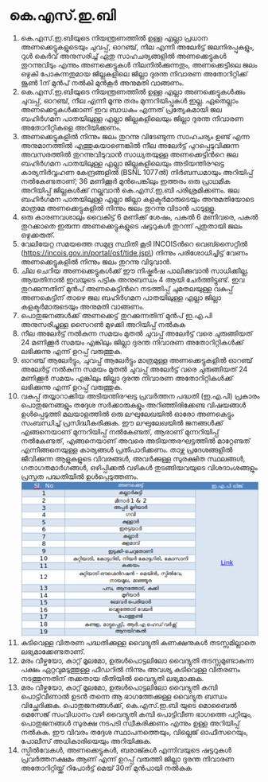 # കെ.എസ്.ഇ.ബി

1.  കെ.എസ്.ഇ.ബിയുടെ നിയന്ത്രണത്തില്‍ ഉള്ള എല്ലാ പ്രധാന അണക്കെട്ടുകളുടെയും ചുവപ്പ്, ഓറഞ്ച്, നീല എന്നീ അലേര്‍ട്ട് ജലനിരപ്പുകളും, റുള്‍ കെര്‍വ് അനുസരിച്ച് ഏതു സാഹചര്യങ്ങളില്‍ അണക്കെട്ടുകള്‍ തുറന്നുവിടും എന്നും അണക്കെട്ടുകള്‍ നിലനില്‍ക്കുന്നതും, അണക്കെട്ടിലെ ജലം ഒഴുകി പോകുന്നതുമായ ജില്ലകളിലെ ജില്ലാ ദുരന്ത നിവാരണ അതോറിറ്റിക്ക് ജൂണ്‍ 1ന് മുന്‍പ് നല്‍കി മുന്‍‌കൂര്‍ അനുമതി വാങ്ങണം.
2.  കെ.എസ്.ഇ.ബിയുടെ നിയന്ത്രണത്തില്‍ ഉള്ള എല്ലാ അണക്കെട്ടുകള്‍ക്കും ചുവപ്പ്, ഓറഞ്ച്, നീല എന്നീ മൂന്നു തരം മുന്നറിയിപ്പുകള്‍ ഇല്ല. ഏതെല്ലാം അണക്കെട്ടുകള്‍ക്കാണ് ഇവ ബാധകം എന്നത് പ്രത്യേകമായി ജല ബഹിര്‍ഗമന പാതയിലുള്ള എല്ലാ ജില്ലകളിലെയും ജില്ലാ ദുരന്ത നിവാരണ അതോറിറ്റികളെ അറിയിക്കണം.
3.  അണക്കെട്ടുകളില്‍ നിന്നും ജലം തുറന്നു വിടേണ്ടുന്ന സാഹചര്യം ഉണ്ട് എന്ന അനുമാനത്തില്‍ എത്തുകയാണെങ്കില്‍ നീല അലേര്‍ട്ട് പുറപ്പെടുവിക്കുന്ന അവസരത്തില്‍ തുറന്നുവിടുവാന്‍ സാധ്യതയുള്ള അണക്കെട്ടിന്‍റെ ജല ബഹിര്‍ഗമന പാതയിലുള്ള എല്ലാ ജില്ലകളിലെയും അടിയന്തിരഘട്ട കാര്യനിര്‍വ്വഹണ കേന്ദ്രങ്ങളില്‍ \(BSNL 1077ല്‍\) നിര്‍ബന്ധമായും അറിയിപ്പ് നല്‍കേണ്ടതാണ്; 36 മണിക്കൂര്‍ മുന്‍പെങ്കിലും ഇത്തരം ഒരു പ്രാഥമിക അറിയിപ്പ് ജില്ലകള്‍ക്ക് നല്കുവാന്‍ കെ.എസ്.ഇ.ബി പരിശ്രമിക്കണം. ജല ബഹിര്‍ഗമന പാതയിലുള്ള എല്ലാ ജില്ലാ കളക്ടര്‍മാരുടെയും അനുമതിയോടെ മാത്രമേ അണക്കെട്ടുകളില്‍ നിന്നും ജലം തുറന്നു വിടാന്‍ പാടുള്ളൂ.
4.  ഒരു കാരണവശാലും വൈകിട്ട് 6 മണിക്ക് ശേഷം, പകല്‍ 6 മണിവരെ, പകല്‍ തുറക്കാതെ ഇരുന്ന അണക്കെട്ടുകളുടെ ഷട്ടറുകള്‍ തുറന്ന് പുതുതായി ജലം ഒഴുക്കരുത്.
5.  വേലിയേറ്റ സമയത്തെ സമുദ്ര സ്ഥിതി കൂടി INCOISന്‍റെ വെബ്സൈറ്റില്‍ \(https://incois.gov.in/portal/osf/tide.jsp\) നിന്നും പരിശോധിച്ചിട്ട് വേണം അണക്കെട്ടുകളില്‍ നിന്നും ജലം തുറന്നു വിടുവാന്‍.
6.  ചില ചെറിയ അണക്കെട്ടുകള്‍ക്ക് ഈ നിഷ്കര്‍ഷ പാലിക്കുവാന്‍ സാധിക്കില്ല. ആയതിനാല്‍ ഇവയുടെ പട്ടിക അനുബന്ധം 4 ആയി ചേര്‍ത്തിട്ടുണ്ട്. ഇവ തുറക്കുന്നതിന് മുന്‍പ് അണകെട്ടിന്‍റെ നടത്തിപ്പ് ചുമതലയുള്ള വകുപ്പ് അണകെട്ടിന് താഴെ ജല ബഹിര്‍ഗമന പാതയിലുള്ള എല്ലാ ജില്ലാ കളക്ടര്‍മാരുടെയും അനുമതി വാങ്ങണം.
7.  പൊതുജനങ്ങള്‍ക്ക് അണക്കെട്ട് തുറക്കുന്നതിന് മുന്‍പ് ഇ.എ.പി അനുസരിച്ചുള്ള സൈറണ്‍ മുഴക്കി അറിയിപ്പ് നല്‍കുക
8.  നീല അലേര്‍ട്ട് നല്‍കുന്ന സമയം മുതല്‍ ചുവപ്പ് അലേര്‍ട്ട് വരെ ചുരുങ്ങിയത് 24 മണിക്കൂര്‍ സമയം എങ്കിലും ജില്ലാ ദുരന്ത നിവാരണ അതോറിറ്റികള്‍ക്ക് ലഭിക്കുന്നു എന്ന് ഉറപ്പ് വരുത്തുക.
9.  ഓറഞ്ച് ആലേര്‍ട്ടും, ചുവപ്പ് ആലേര്‍ട്ടും മാത്രമുള്ള അണക്കെട്ടുകളില്‍ ഓറഞ്ച് അലേര്‍ട്ട് നല്‍കുന്ന സമയം മുതല്‍ ചുവപ്പ് അലേര്‍ട്ട് വരെ ചുരുങ്ങിയത് 24 മണിക്കൂര്‍ സമയം എങ്കിലും ജില്ലാ ദുരന്ത നിവാരണ അതോറിറ്റികള്‍ക്ക് ലഭിക്കുന്നു എന്ന് ഉറപ്പ് വരുത്തുക.
10.  വകുപ്പ് തയ്യാറാക്കിയ അടിയന്തിരഘട്ട പ്രവര്‍ത്തന പദ്ധതി \(ഇ.എ.പി\) പ്രകാരം പൊതുജനങ്ങളും തദ്ദേശ സര്‍ക്കാരുകളും അറിഞ്ഞിരിക്കേണ്ട വിഷയങ്ങള്‍ ഉള്‍പ്പെടുത്തി മലയാളത്തില്‍ ഒരു ലഘുലേഖയില്‍ ഓരോ അണകെട്ടും സംബന്ധിച്ച് പ്രസിദ്ധീകരിക്കുക. ഈ ലഘുലേഖയില്‍ ജനങ്ങള്‍ക്ക്‌ എങ്ങനെയാണ് മുന്നറിയിപ്പ് നല്‍കേണ്ടത്, ആരാണ് മുന്നറിയിപ്പ് നല്‍കേണ്ടത്, എങ്ങനെയാണ് അവരെ അടിയന്തരഘട്ടത്തില്‍ മാറ്റേണ്ടത് എന്നിങ്ങനെയുള്ള കാര്യങ്ങള്‍ പ്രതിപാദിക്കണം. താഴ്ന്ന പ്രദേശങ്ങളിൽ ജീവിക്കുന്ന ആളുകളുടെ വിവരങ്ങൾ, അവര്‍ക്കുള്ള സുരക്ഷിത സ്ഥലങ്ങൾ, ഗതാഗതമാർഗങ്ങൾ, ഒഴിപ്പിക്കൽ വഴികൾ തുടങ്ങിയവയുടെ വിശദാംശങ്ങളും പ്രസ്തുത പദ്ധതിയില്‍ ഉള്‍പ്പെടുത്തണം.  ![](../../.gitbook/assets/image%20%2833%29.png) 
11.  കുടിവെള്ള വിതരണ പദ്ധതിക്കുള്ള വൈദ്യുതി കണക്ഷനുകൾ തടസ്സമില്ലാതെ ലഭ്യമാക്കേണ്ടതാണ്.
12.  മരം വീഴ്ചയോ, കാറ്റ് മൂലമോ, ഉരുള്‍പൊട്ടലിലോ വൈദ്യുതി തടസ്സമുണ്ടാകുന്ന പക്ഷം ഏറ്റവുമടുത്തുള്ള ഫീഡറിൽ നിന്നും അവശ്യ കുടിവെള്ള വിതരണം നടത്തുന്നതിന് തക്കതായ രീതിയില്‍ വൈദ്യുതി ലഭ്യമാക്കുക.
13.  മരം വീഴ്ചയോ, കാറ്റ് മൂലമോ, ഉരുള്‍പൊട്ടലിലോ വൈദ്യുതി കമ്പി പൊട്ടിവീണാല്‍ ഉടന്‍ തന്നെ ആ ഭാഗത്തേക്കുള്ള വൈദ്യുത ബന്ധം വിച്ഛേദിക്കുക. പൊതുജനങ്ങള്‍ക്ക്, കെ.എസ്.ഇ.ബി യുടെ മൊബൈല്‍ മെസേജ് സംവിധാനം വഴി വൈദ്യുതി കമ്പി പൊട്ടിവീണ ഭാഗത്തെ പറ്റിയും, പൊതുജനങ്ങള്‍ സുരക്ഷ നടപടി സ്വീകരിക്കണം എന്നും ഉള്ള അറിയിപ്പ് നല്‍കുക. ഈ വിവരം തദ്ദേശ സ്ഥാപനത്തെയും, വില്ലെജ് ഓഫീസറെയും, പോലീസ് അധികാരിയെയും അറിയിക്കുക.
14.  സ്പില്‍വേകള്‍, അണക്കെട്ടുകള്‍, ബരാജ്കള്‍ എന്നിവയുടെ ഷട്ടറുകള്‍ പ്രവര്‍ത്തനക്ഷമം ആണ് എന്ന് ഉറപ്പ് വരുത്തി ജില്ലാ ദുരന്ത നിവാരണ അതോറിറ്റിയ്ക്ക് റിപോര്‍ട്ട് മെയ് 30ന് മുന്‍പായി നല്‍കുക

 

 

